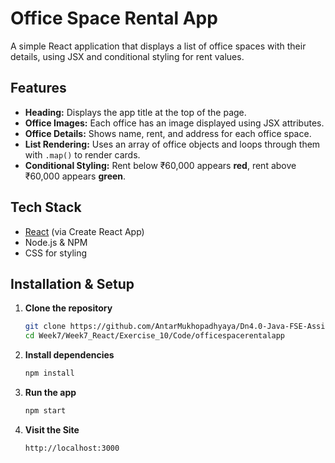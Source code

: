 # Office Space Rental App

A simple React application that displays a list of office spaces with their details, using JSX and conditional styling for rent values.

## Features

- **Heading:** Displays the app title at the top of the page.
- **Office Images:** Each office has an image displayed using JSX attributes.
- **Office Details:** Shows name, rent, and address for each office space.
- **List Rendering:** Uses an array of office objects and loops through them with `.map()` to render cards.
- **Conditional Styling:** Rent below ₹60,000 appears **red**, rent above ₹60,000 appears **green**.

## Tech Stack

- [React](https://react.dev/) (via Create React App)
- Node.js & NPM
- CSS for styling

## Installation & Setup

1. **Clone the repository**
   ```bash
   git clone https://github.com/AntarMukhopadhyaya/Dn4.0-Java-FSE-Assignments
   cd Week7/Week7_React/Exercise_10/Code/officespacerentalapp
   ```
2. **Install dependencies**
    ```bash
    npm install
    ```
3. **Run the app**
    ```bash
    npm start
    ```
4. **Visit the Site**
    ```bash
    http://localhost:3000
    ```
